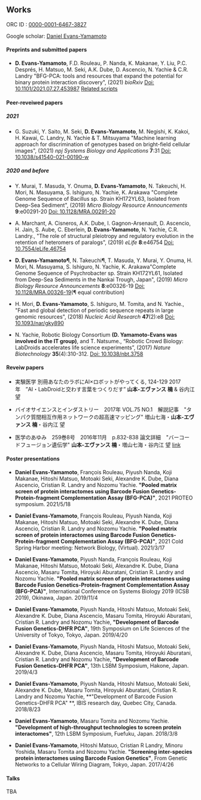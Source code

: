 ## Works


ORC ID : [0000-0001-6467-3827](https://orcid.org/0000-0001-6467-3827) 

Google scholar: [Daniel Evans-Yamamoto](https://scholar.google.com/citations?user=w6Muoh8AAAAJ&hl=en)

#### Preprints and submitted papers

- **D. Evans-Yamamoto**,  F.D. Rouleau, P. Nanda,  K. Makanae, Y. Liu,  P.C. Després,  H. Matsuo,  M. Seki, A.K. Dube, D. Ascencio,  N. Yachie &  C.R. Landry "BFG-PCA: tools and resources that expand the potential for binary protein interaction discovery", (2021) _bioRxiv_ [Doi: 10.1101/2021.07.27.453987](https://doi.org/10.1101/2021.07.27.453987) [Related scripts](https://danyamamotoevans.github.io/BFG-PCA)


#### Peer-reveiwed papers

##### 2021

- G. Suzuki, Y. Saito, M. Seki, **D. Evans-Yamamoto**, M. Negishi, K. Kakoi, H. Kawai, C. Landry, N. Yachie & T. Mitsuyama "Machine learning approach for discrimination of genotypes based on bright-field cellular images", (2021) _npj Systems Biology and Applications_ **7**:31 [Doi: 10.1038/s41540-021-00190-w](https://doi.org/10.1038/s41540-021-00190-w)

##### 2020 and before

- Y. Murai, T. Masuda, Y. Onuma, **D. Evans-Yamamoto**, N. Takeuchi, H. Mori, N. Masuyama, S. Ishiguro, N. Yachie, K. Arakawa "Complete Genome Sequence of Bacillus sp. Strain KH172YL63, Isolated from Deep-Sea Sediment", (2019) _Micro Biology Resource Announcements_ **9**:e00291-20 [Doi: 10.1128/MRA.00291-20](https://mra.asm.org/content/9/16/e00291-20)

- A. Marchant, A. Cisneros, A.K. Dube, I. Gagnon-Arsenault, D. Ascencio, H. Jain, S. Aube, C. Eberlein, **D. Evans-Yamamoto**, N. Yachie, C.R. Landry., "The role of structural pleiotropy and regulatory evolution in the retention of heteromers of paralogs", (2019) _eLife_ **8**:e46754 [Doi: 10.7554/eLife.46754](https://elifesciences.org/articles/46754) 

- **D. Evans-Yamamoto¶**, N. Takeuchi¶, T. Masuda, Y. Murai, Y. Onuma, H. Mori, N. Masuyama, S. Ishiguro, N. Yachie, K. Arakawa"Complete Genome Sequence of Psychrobacter sp. Strain KH172YL61, Isolated from Deep-Sea Sediments in the Nankai Trough, Japan", (2019) _Micro Biology Resource Announcements_ **8**:e00326-19 [Doi: 10.1128/MRA.00326-19](https://mra.asm.org/content/8/16/e00326-19)(¶ equal contribution)

- H. Mori, **D. Evans-Yamamoto**, S. Ishiguro, M. Tomita, and N. Yachie., "Fast and global detection of periodic sequence repeats in large genomic resources", (2018) _Nucleic Acid Research_ **47**(2):e8 [Doi: 10.1093/nar/gky890](https://academic.oup.com/nar/advance-article/doi/10.1093/nar/gky890/5124599) 


- N. Yachie, Robotic Biology Consortium **(D. Yamamoto-Evans was involved in the IT group)**, and T. Natsume., “Robotic Crowd Biology: LabDroids accelerates life science
experiments”, (2017) _Nature Biotechnology_ **35**(4):310-312. [Doi: 10.1038/nbt.3758](https://www.nature.com/articles/nbt.3758)


#### Reveiw papers


- 実験医学 別冊あなたのラボにAI×ロボットがやってくる, 124-129 2017年　”AI・LabDroidと交わす言葉をつくりだす” **山本-エヴァンス 楠** & 谷内江 望

- バイオサイエンスとインダストリー　2017年 VOL.75 NO.1　解説記事　"タンパク質間相互作用ネットワークの超高速マッピング" 増山七海・**山本-エヴァンス 楠**・谷内江 望

- 医学のあゆみ　259巻8号　2016年11月　p.832-838 論文詳細　"バーコードフュージョン遺伝学" **山本-エヴァンス 楠**・増山七海・谷内江 望 [link](https://www.ishiyaku.co.jp/magazines/ayumi/AyumiArticleDetail.aspx?BC=925908&AC=16762)


#### Poster presentations


- **Daniel Evans-Yamamoto**, François Rouleau,  Piyush Nanda, Koji Makanae, Hitoshi Matsuo, Motoaki Seki, Alexandre K. Dube, Diana Ascencio, Cristian R. Landry and Nozomu Yachie. **"Pooled matrix screen of protein interactomes using Barcode Fusion Genetics-Protein-fragment Complementation Assay (BFG-PCA)"**,  2021 PROTEO symposium. 2021/5/18

- **Daniel Evans-Yamamoto**, François Rouleau,  Piyush Nanda, Koji Makanae, Hitoshi Matsuo, Motoaki Seki, Alexandre K. Dube, Diana Ascencio, Cristian R. Landry and Nozomu Yachie. **"Pooled matrix screen of protein interactomes using Barcode Fusion Genetics-Protein-fragment Complementation Assay (BFG-PCA)"**,  2021 Cold Spring Harbor meeting: Network Biology, (Virtual). 2021/3/17

- **Daniel Evans-Yamamoto**, Piyush Nanda, François Rouleau, Koji Makanae, Hitoshi Matsuo, Motoaki Seki, Alexandre K. Dube, Diana Ascencio, Masaru Tomita, Hiroyuki Aburatani, Cristian R. Landry and Nozomu Yachie. **"Pooled matrix screen of protein interactomes using Barcode Fusion Genetics-Protein-fragment Complementation Assay (BFG-PCA)"**, International Conference on Systems Biology 2019 (ICSB 2019), Okinawa, Japan. 2019/11/4

- **Daniel Evans-Yamamoto**, Piyush Nanda, Hitoshi Matsuo, Motoaki Seki, Alexandre K. Dube, Diana Ascencio, Masaru Tomita, Hiroyuki Aburatani, Cristian R. Landry and Nozomu Yachie, **"Development of Barcode Fusion Genetics-DHFR PCA"**, 19th Symposium on Life Sciences of the University of Tokyo, Tokyo, Japan. 2019/4/20

- **Daniel Evans-Yamamoto**, Piyush Nanda, Hitoshi Matsuo, Motoaki Seki, Alexandre K. Dube, Diana Ascencio, Masaru Tomita, Hiroyuki Aburatani, Cristian R. Landry and Nozomu Yachie, **"Development of Barcode Fusion Genetics-DHFR PCA"**, 13th LSBM Symposium, Hakone, Japan. 2019/4/3

- **Daniel Evans-Yamamoto**, Piyush Nanda, Hitoshi Matsuo, Motoaki Seki, Alexandre K. Dube, Masaru Tomita, Hiroyuki Aburatani, Cristian R. Landry and Nozomu Yachie, **"Development of Barcode Fusion Genetics-DHFR PCA" **, IBIS research day, Quebec City, Canada. 2018/8/23 

- **Daniel Evans-Yamamoto**, Masaru Tomita and Nozomu Yachie. **"Development of high-throughput technologies to screen protein interactomes"**, 12th LSBM Symposium, Fuefuku, Japan. 2018/3/8 

- **Daniel Evans-Yamamoto**, Hitoshi Matsuo, Cristian R Landry, Minoru Yoshida, Masaru Tomita and Nozomu Yachie. **"Screening inter-species protein interactomes using Barcode Fusion Genetics"**, From Genetic Networks to a Cellular Wiring Diagram, Tokyo, Japan. 2017/4/26


#### Talks
TBA
